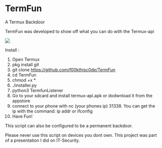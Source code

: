 # TermFun
A Termux Backdoor 

TermFun was developed to show off what you can do with the Termux-api

![](/Screenshot_20210213-115536.png)

Install :

1. Open Termux
2. pkg install git 
3. git clone https://github.com/f00kthisc0de/TermFun
4. cd TermFun
5. chmod +x *
6. ./installer.py
7. python3 TermfunListener
8. Go to your sdcard and install termux-api.apk or dodwnload it from the appstore
9. connect to your phone with nc (your phones ip) 31338. You can get the ip with the command: ip addr or ifconfig  
10. Have Fun!

This script can also be configured to be a permanent backdoor.

Please never use this script on devices you dont own.
This project was part of a presentation I did on IT-Security.
